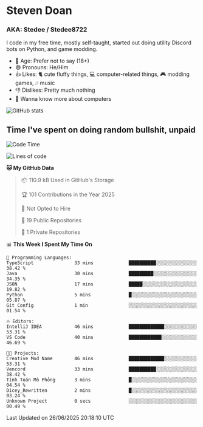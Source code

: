 # Steven Doan
### AKA: Stedee / Stedee8722
I code in my free time, mostly self-taught, started out doing utility Discord bots on Python, and game modding.

- 🤔 Age: Prefer not to say (18+)
- 😄 Pronouns: He/Him
- 👍 Likes: 🐈 cute fluffy things, 💻 computer-related things, 🎮 modding games, 🎶 music
- 👎 Dislikes: Pretty much nothing
- 🥹 Wanna know more about computers

![GitHub stats](https://github-readme-stats-iota-mocha-40.vercel.app/api?username=Stedee8722&show=prs_merged,prs_merged_percentage&show_icons=true&theme=transparent)

## Time I've spent on doing random bullshit, unpaid
<!--START_SECTION:Time I've spent on doing random bullshit, unpaid-->
![Code Time](http://img.shields.io/badge/Code%20Time-279%20hrs%2038%20mins-blue)

![Lines of code](https://img.shields.io/badge/From%20Hello%20World%20I%27ve%20Written-83.0%20thousand%20lines%20of%20code-blue)

**🐱 My GitHub Data** 

> 📦 110.9 kB Used in GitHub's Storage 
 > 
> 🏆 101 Contributions in the Year 2025
 > 
> 🚫 Not Opted to Hire
 > 
> 📜 19 Public Repositories 
 > 
> 🔑 1 Private Repositories 
 > 
📊 **This Week I Spent My Time On** 

```text
💬 Programming Languages: 
TypeScript               33 mins             ██████████░░░░░░░░░░░░░░░   38.42 % 
Java                     30 mins             █████████░░░░░░░░░░░░░░░░   34.35 % 
JSON                     17 mins             █████░░░░░░░░░░░░░░░░░░░░   19.82 % 
Python                   5 mins              █░░░░░░░░░░░░░░░░░░░░░░░░   05.87 % 
Git Config               1 min               ░░░░░░░░░░░░░░░░░░░░░░░░░   01.54 % 

🔥 Editors: 
IntelliJ IDEA            46 mins             █████████████░░░░░░░░░░░░   53.31 % 
VS Code                  40 mins             ████████████░░░░░░░░░░░░░   46.69 % 

🐱‍💻 Projects: 
Creative Mod Name        46 mins             █████████████░░░░░░░░░░░░   53.31 % 
Vencord                  33 mins             ██████████░░░░░░░░░░░░░░░   38.42 % 
Tính Toán Mô Phỏng       3 mins              █░░░░░░░░░░░░░░░░░░░░░░░░   04.54 % 
Dicey_Rewritten          2 mins              █░░░░░░░░░░░░░░░░░░░░░░░░   03.24 % 
Unknown Project          0 secs              ░░░░░░░░░░░░░░░░░░░░░░░░░   00.49 % 
```


 Last Updated on 26/06/2025 20:18:10 UTC
<!--END_SECTION:Time I've spent on doing random bullshit, unpaid-->
